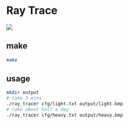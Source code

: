 # Ray Trace 
![](example/2planeLight_4sampling_model_worldmap.bmp)
## make
```bash
make
```
## usage
```bash
mkdir output
# take 3 mins
./ray_tracer cfg/light.txt output/light.bmp
# take about half a day
./ray_tracer cfg/heavy.txt output/heavy.bmp
```